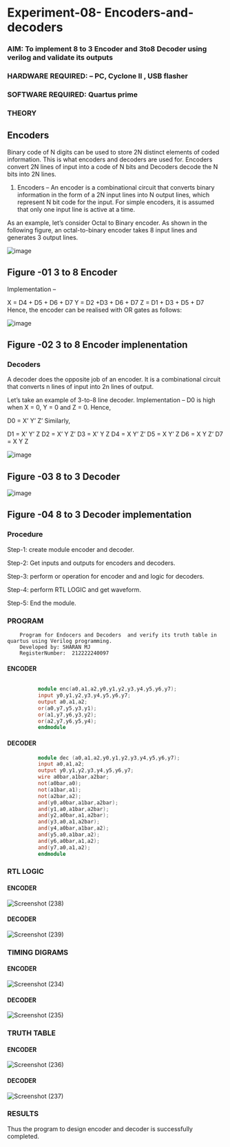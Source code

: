 # Experiment-08- Encoders-and-decoders 
### AIM: To implement 8 to 3 Encoder and  3to8 Decoder using verilog and validate its outputs
### HARDWARE REQUIRED:  – PC, Cyclone II , USB flasher
### SOFTWARE REQUIRED:   Quartus prime
### THEORY 

## Encoders
Binary code of N digits can be used to store 2N distinct elements of coded information. This is what encoders and decoders are used for. Encoders convert 2N lines of input into a code of N bits and Decoders decode the N bits into 2N lines.

1. Encoders –
An encoder is a combinational circuit that converts binary information in the form of a 2N input lines into N output lines, which represent N bit code for the input. For simple encoders, it is assumed that only one input line is active at a time.

As an example, let’s consider Octal to Binary encoder. As shown in the following figure, an octal-to-binary encoder takes 8 input lines and generates 3 output lines.

![image](https://user-images.githubusercontent.com/36288975/171543588-bc0746df-a173-4b35-989e-5fb7d385fe8a.png)
## Figure -01 3 to 8 Encoder 


Implementation –

X = D4 + D5 + D6 + D7
Y = D2 +D3 + D6 + D7
Z = D1 + D3 + D5 + D7 
Hence, the encoder can be realised with OR gates as follows:


![image](https://user-images.githubusercontent.com/36288975/171543740-68403b82-aa93-4c98-9343-f32b14885a2e.png)
## Figure -02 3 to 8 Encoder implenentation 

 ### Decoders 
A decoder does the opposite job of an encoder. It is a combinational circuit that converts n lines of input into 2n lines of output.

Let’s take an example of 3-to-8 line decoder.
Implementation –
D0 is high when X = 0, Y = 0 and Z = 0. Hence,

D0 = X’ Y’ Z’ 
Similarly,

D1 = X’ Y’ Z
D2 = X’ Y Z’
D3 = X’ Y Z
D4 = X Y’ Z’
D5 = X Y’ Z
D6 = X Y Z’
D7 = X Y Z 


![image](https://user-images.githubusercontent.com/36288975/171543978-ee2d0671-2846-40a1-8705-507fd6287a49.png)
## Figure -03 8 to 3 Decoder 



![image](https://user-images.githubusercontent.com/36288975/171543866-5a6eace6-8683-49d7-9c4f-a7cb30ec3035.png)
## Figure -04 8 to 3 Decoder implementation 

### Procedure

Step-1:
create module encoder and decoder.

Step-2:
Get inputs and outputs for encoders and decoders.

Step-3:
perform or operation for encoder and and logic for decoders.

Step-4:
perform RTL LOGIC and get waveform. 

Step-5:
End the module.


### PROGRAM 

        Program for Endocers and Decoders  and verify its truth table in quartus using Verilog programming.
        Developed by: SHARAN MJ
        RegisterNumber:  212222240097

#### ENCODER
``` VERILOG

          module enc(a0,a1,a2,y0,y1,y2,y3,y4,y5,y6,y7);
          input y0,y1,y2,y3,y4,y5,y6,y7;
          output a0,a1,a2;
          or(a0,y7,y5,y3,y1);
          or(a1,y7,y6,y3,y2);
          or(a2,y7,y6,y5,y4);
          endmodule
```
#### DECODER
``` VERILOG
          module dec (a0,a1,a2,y0,y1,y2,y3,y4,y5,y6,y7);
          input a0,a1,a2;
          output y0,y1,y2,y3,y4,y5,y6,y7;
          wire a0bar,a1bar,a2bar;
          not(a0bar,a0);
          not(a1bar,a1);
          not(a2bar,a2);
          and(y0,a0bar,a1bar,a2bar);
          and(y1,a0,a1bar,a2bar);
          and(y2,a0bar,a1,a2bar);
          and(y3,a0,a1,a2bar);
          and(y4,a0bar,a1bar,a2);
          and(y5,a0,a1bar,a2);
          and(y6,a0bar,a1,a2);
          and(y7,a0,a1,a2);
          endmodule
``` 
### RTL LOGIC  
#### ENCODER

![Screenshot (238)](https://github.com/vishnupriyaramesh17/Experiment-08-Encoders-and-decoders-/assets/119393589/4c06bc58-e8a0-4b14-ba96-20f8efddc801)


#### DECODER

![Screenshot (239)](https://github.com/vishnupriyaramesh17/Experiment-08-Encoders-and-decoders-/assets/119393589/a0c11ef0-1625-47ba-8cb0-b5a580469fd3)




### TIMING DIGRAMS  
#### ENCODER

![Screenshot (234)](https://github.com/vishnupriyaramesh17/Experiment-08-Encoders-and-decoders-/assets/119393589/2158fee9-74d3-46a3-bb92-6005be8636c6)



#### DECODER
![Screenshot (235)](https://github.com/vishnupriyaramesh17/Experiment-08-Encoders-and-decoders-/assets/119393589/6304c066-b2b0-4e5e-a6de-fbbc6d341df2)



### TRUTH TABLE 
#### ENCODER
![Screenshot (236)](https://github.com/vishnupriyaramesh17/Experiment-08-Encoders-and-decoders-/assets/119393589/e69f6084-0065-43e7-bfd5-8d261d102fb4)


#### DECODER
![Screenshot (237)](https://github.com/vishnupriyaramesh17/Experiment-08-Encoders-and-decoders-/assets/119393589/d289f45e-46ea-480b-a8a1-6d9f82ed023d)


### RESULTS 
Thus the program to design encoder and decoder is successfully completed.

